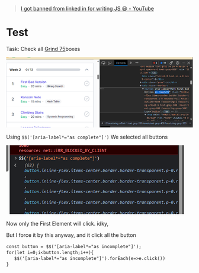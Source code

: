 > [I got banned from linked in for writing JS 😆 - YouTube](https://www.youtube.com/watch?v=zU-QcfOrvCk&ab_channel=WesBos)




# Test

Task: Check all [Grind 75](https://www.techinterviewhandbook.org/grind75)boxes

![](../../z.Images/Pasted%20image%2020230601164203.png)

Using `$$('[aria-label*="as complete"]')` We selected all buttons

![](../../z.Images/Pasted%20image%2020230601164327.png)

Now only the First Element will click. idky,

But I force it by this anyway, and it click all the button
```
const button = $$('[aria-label*="as incomplete"]');
for(let i=0;i<button.length;i++){
   $$('[aria-label*="as incomplete"]').forEach(e=>e.click())
}
```